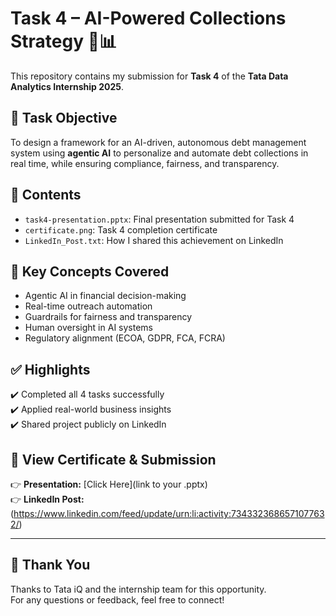 # Task 4 – AI-Powered Collections Strategy 🧠📊

This repository contains my submission for **Task 4** of the **Tata Data Analytics Internship 2025**.

## 📌 Task Objective

To design a framework for an AI-driven, autonomous debt management system using **agentic AI** to personalize and automate debt collections in real time, while ensuring compliance, fairness, and transparency.

## 📁 Contents

- `task4-presentation.pptx`: Final presentation submitted for Task 4
- `certificate.png`: Task 4 completion certificate
- `LinkedIn_Post.txt`: How I shared this achievement on LinkedIn

## 🧠 Key Concepts Covered

- Agentic AI in financial decision-making
- Real-time outreach automation
- Guardrails for fairness and transparency
- Human oversight in AI systems
- Regulatory alignment (ECOA, GDPR, FCA, FCRA)

## ✅ Highlights

✔️ Completed all 4 tasks successfully  
✔️ Applied real-world business insights  
✔️ Shared project publicly on LinkedIn  

## 🔗 View Certificate & Submission

👉 **Presentation:** [Click Here](link to your .pptx)  
👉 **LinkedIn Post:** (https://www.linkedin.com/feed/update/urn:li:activity:7343323686571077632/)

---

## 🙌 Thank You

Thanks to Tata iQ and the internship team for this opportunity.  
For any questions or feedback, feel free to connect!

